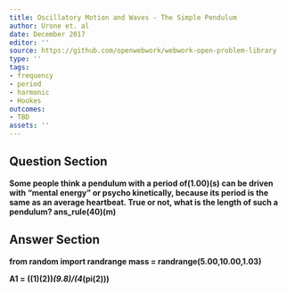 ```yaml
---
title: Oscillatory Motion and Waves - The Simple Pendulum
author: Urone et. al
date: December 2017
editor: ''
source: https://github.com/openwebwork/webwork-open-problem-library
type: ''
tags:
- frequency
- period
- harmonic
- Hookes
outcomes:
- TBD
assets: ''
---
```


## Question Section 

<b>
Some people think a pendulum with a period of(1.00)(s) can be driven with “mental energy” or psycho kinetically, because its period is the same as an average heartbeat. True or not, what is the length of such a pendulum?
ans_rule(40)(m)


## Answer Section

from random import randrange
mass = randrange(5.00,10.00,1.03) 

A1 = ((1)**(2))*(9.8)/(4*(pi**(2)))